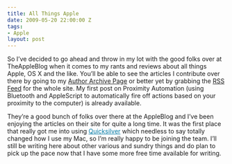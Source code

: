 ```yaml
---
title: All Things Apple
date: 2009-05-20 22:00:00 Z
tags:
- Apple
layout: post
---
```


<div class="articleBody clearfix">
	  <p>So I’ve decided to go ahead and throw in my lot with the good folks over at TheAppleBlog when it comes to my rants and reviews about all things Apple, OS X and the like. You’ll be able to see the articles I contribute over there by going to my <a href="http://theappleblog.com/author/bryanschuetz/">Author Archive Page</a> or better yet by grabbing the <a href="http://feeds.feedburner.com/theappleblog"> RSS Feed</a> for the whole site. My first post on Proximity Automation (using Bluetooth and AppleScript to automatically fire off actions based on your proximity to the computer) is already available.</p>
	<p>They’re a good bunch of folks over there at the AppleBlog and I’ve been enjoying the articles on their site for quite a long time. It was the first place that really got me into using <a href="http://theappleblog.com/quicksilver-the-guide/" style="color: rgb(1, 121, 165); ">Quicksilver</a> which needless to say totally changed how I use my Mac, so I’m really happy to be joining the team. I’ll still be writing here about other various and sundry things and do plan to pick up the pace now that I have some more free time available for writing.</p>
</div>

